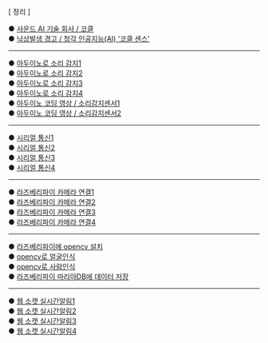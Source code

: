 [ 정리 ] <br>

● [사운드 AI 기술 회사 / 코클](https://cochl.oopy.io/)<br>
● [낙상발생 경고 / 청각 인공지능(AI) '코클 센스'](https://biz.chosun.com/stock/stock_general/2024/01/08/54C4432GBBCYVG4TJE4BR5YTTY/)<br>

***
● [아두이노로 소리 감지1](https://blog.naver.com/3dfuns/223117248010)<br>
● [아두이노로 소리 감지2](https://m.blog.naver.com/damtaja/221999396784)<br>
● [아두이노로 소리 감지3](https://m.blog.naver.com/icbanq/222588844355)<br>
● [아두이노로 소리 감지4](https://blog.naver.com/eduino/223291353027)<br>
● [아두이노 코딩 영상 / 소리감지센서1](https://www.youtube.com/watch?v=N6v8owKJz8M)<br>
● [아두이노 코딩 영상 / 소리감지센서2](https://www.youtube.com/watch?v=VU6Vzhyf9E4)<br>

***
● [시리얼 통신1](https://ecency.com/kr-dev/@jacobyu/iot-project)<br>
● [시리얼 통신2](https://bebutae.tistory.com/104)<br>
● [시리얼 통신3](https://blog.naver.com/krmjin/223369635234)<br>
● [시리얼 통신4](https://velog.io/@baduckie6231/%EB%9D%BC%EC%A6%88%EB%B2%A0%EB%A6%AC%ED%8C%8C%EC%9D%B4-%EC%95%84%EB%91%90%EC%9D%B4%EB%85%B8-%EC%8B%9C%EB%A6%AC%EC%96%BC-%ED%86%B5%EC%8B%A0) <br>

***
● [라즈베리파이 카메라 연결1](https://neosarchizo.gitbooks.io/raspberrypiforsejonguniv/content/chapter2.html)<br>
● [라즈베리파이 카메라 연결2](https://blog.naver.com/no1_devicemart/223305384819)<br>
● [라즈베리파이 카메라 연결3](https://velog.io/@addps5012/%EB%9D%BC%EC%A6%88%EB%B2%A0%EB%A6%AC%ED%8C%8C%EC%9D%B4-V2-%EC%B9%B4%EB%A9%94%EB%9D%BC-%EC%97%B0%EA%B2%B0%ED%95%98%EA%B8%B0)<br>
● [라즈베리파이 카메라 연결4](https://kdjun97.github.io/iot/raspberry-pi-install/)<br>

***
● [라즈베리파이에 opencv 설치](https://blog.naver.com/ljy9378/221438192568)<br>
● [opencv로 얼굴인식](https://blog.naver.com/ljy9378/221438230814)<br>
● [opencv로 사람인식](https://park-duck.tistory.com/entry/Python-OpenCV-%EC%82%AC%EB%9E%8C%EC%9D%B8%EC%8B%9D%EB%9D%BC%EC%A6%88%EB%B2%A0%EB%A6%AC%ED%8C%8C%EC%9D%B4)<br>
● [라즈베리파이 마리아DB에 데이터 저장](https://velog.io/@dfdf/%EB%9D%BC%EC%A6%88%EB%B2%A0%EB%A6%ACMariaDB%EC%97%90-%EB%8D%B0%EC%9D%B4%ED%84%B0-%EC%A0%80%EC%9E%A5%ED%95%98%EA%B8%B0)<br>

***
● [웹 소캣 실시간알림1](https://velog.io/@rim/%EC%9B%B9%EC%86%8C%EC%BC%93-%EC%8B%A4%EC%8B%9C%EA%B0%84-%EC%95%8C%EB%A6%BC-%EB%A7%8C%EB%93%A4%EA%B8%B02-ahwecb52)<br>
● [웹 소캣 실시간알림2](https://mag1c.tistory.com/222)<br>
● [웹 소캣 실시간알림3](https://tecoble.techcourse.co.kr/post/2021-08-14-web-socket/)<br>
● [웹 소캣 실시간알림4](https://github.com/pparkjs/websocket_chat)<br>

